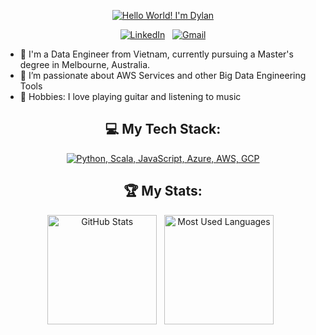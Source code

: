 <div align="center">
    
[![Hello World! I'm Dylan](assets/Dylan.gif)](https://github.com/dylan1301)

[![LinkedIn](https://skillicons.dev/icons?i=linkedin)](https://www.linkedin.com/in/dylannguyen131/) &nbsp;
[![Gmail](https://skillicons.dev/icons?i=gmail)](mailto:dylannguyen131@gmail.com)

</div>

- 🚀 I'm a Data Engineer from Vietnam, currently pursuing a Master's degree in Melbourne, Australia.
- 🌱 I’m passionate about AWS Services and other Big Data Engineering Tools
- 📌 Hobbies: I love playing guitar and listening to music



<div align="center">


## 💻 My Tech Stack:

[![Python, Scala, JavaScript, Azure, AWS, GCP](https://skillicons.dev/icons?i=py,scala,js,azure,aws,gcp)](https://skillicons.dev)

## 🏆 My Stats:

<p>
    <img height=175 alt="GitHub Stats" src="https://github-readme-stats.vercel.app/api?username=Dylan1301&show_icons=true&count_private=true&theme=dark" />&nbsp;&nbsp;
    <img height=175 alt="Most Used Languages" src="https://github-readme-stats.vercel.app/api/top-langs/?username=Dylan1301&layout=compact&theme=dark" />&nbsp;&nbsp;
</p>

</div>
